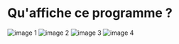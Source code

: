 # Qu'affiche ce programme ?

![image 1](https://i.imgur.com/BpmQwrE.jpg)
![image 2](https://i.imgur.com/zZVQum2.jpg)
![image 3](https://i.imgur.com/5fdJBgb.jpg)
![image 4](https://i.imgur.com/Mm4yrEO.jpg)
